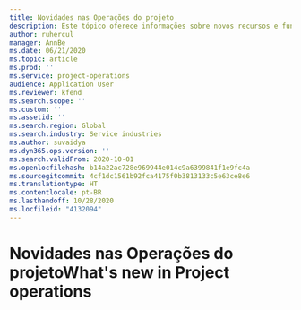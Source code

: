 ```yaml
---
title: Novidades nas Operações do projeto
description: Este tópico oferece informações sobre novos recursos e funcionalidade nas Operações do projeto do Microsoft Dynamics 365.
author: ruhercul
manager: AnnBe
ms.date: 06/21/2020
ms.topic: article
ms.prod: ''
ms.service: project-operations
audience: Application User
ms.reviewer: kfend
ms.search.scope: ''
ms.custom: ''
ms.assetid: ''
ms.search.region: Global
ms.search.industry: Service industries
ms.author: suvaidya
ms.dyn365.ops.version: ''
ms.search.validFrom: 2020-10-01
ms.openlocfilehash: b14a22ac728e969944e014c9a6399841f1e9fc4a
ms.sourcegitcommit: 4cf1dc1561b92fca4175f0b3813133c5e63ce8e6
ms.translationtype: HT
ms.contentlocale: pt-BR
ms.lasthandoff: 10/28/2020
ms.locfileid: "4132094"
---
```

# <a name="whats-new-in-project-operations"></a><span data-ttu-id="bae23-103">Novidades nas Operações do projeto</span><span class="sxs-lookup"><span data-stu-id="bae23-103">What's new in Project operations</span></span>
